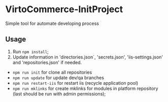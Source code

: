 # VirtoCommerce-InitProject
Simple tool for automate developing process

## Usage
1. Run `npm install`;
2. Update information in 'directories.json`, 'secrets.json', 'iis-settings.json' and 'repositories.json' if needed.
   
* `npm run init` for clone all repositories
* `npm run update` for update dev/qa branches 
* `npm run restart-iis` for restart iis (recycle application pool)
* `npm run mklinks` for create mklinks for modules in platform repository (last should be run with admin permissions);